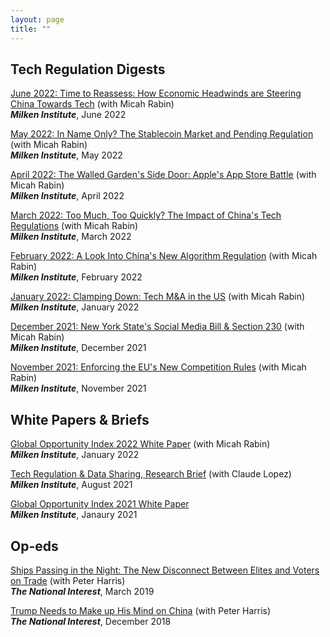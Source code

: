 ```yaml
---
layout: page
title: ""
---
```



## Tech Regulation Digests

[June 2022: Time to Reassess: How Economic Headwinds are Steering China Towards Tech](https://milkeninstitute.org/article/china-tech-regulation-june-2022) (with Micah Rabin)<br>
**_Milken Institute_**, June 2022

[May 2022: In Name Only? The Stablecoin Market and Pending Regulation](https://milkeninstitute.org/article/stablecoin-tech-regulation-digest-may-2022) (with Micah Rabin)<br>
**_Milken Institute_**, May 2022

[April 2022: The Walled Garden's Side Door: Apple's App Store Battle](https://milkeninstitute.org/article/apple-walled-garden-tech-digest) (with Micah Rabin)<br>
**_Milken Institute_**, April 2022

[March 2022: Too Much, Too Quickly? The Impact of China's Tech Regulations](https://milkeninstitute.org/article/tech-regulation-digest-march) (with Micah Rabin)<br>
**_Milken Institute_**, March 2022

[February 2022: A Look Into China's New Algorithm Regulation](https://milkeninstitute.org/article/tech-regulation-digest-february-2022) (with Micah Rabin)<br>
**_Milken Institute_**, February 2022

[January 2022: Clamping Down: Tech M&A in the US](https://milkeninstitute.org/article/tech-regulation-digest-january) (with Micah Rabin)<br>
**_Milken Institute_**, January 2022

[December 2021: New York State's Social Media Bill & Section 230](https://milkeninstitute.org/article/tech-regulation-digest-december-social-media) (with Micah Rabin)<br>
**_Milken Institute_**, December 2021

[November 2021: Enforcing the EU's New Competition Rules](https://milkeninstitute.org/article/tech-regulation-digest-november-eu) (with Micah Rabin)<br>
**_Milken Institute_**, November 2021


## White Papers & Briefs

[Global Opportunity Index 2022 White Paper](https://www.researchgate.net/publication/358149375_Global_Opportunity_Index_2022_White_Paper) (with Micah Rabin)<br> **_Milken Institute_**, January 2022

[Tech Regulation & Data Sharing, Research Brief](https://milkeninstitute.org/sites/default/files/2021-08/2021_1pager_tech%26datawQR.pdf) (with Claude Lopez)<br>
**_Milken Institute_**, August 2021

[Global Opportunity Index 2021 White Paper](https://www.researchgate.net/publication/349103780_Global_Opportunity_Index_2021_White_Paper)<br>
**_Milken Institute_**, Janaury 2021


## Op-eds

[Ships Passing in the Night: The New Disconnect Between Elites and Voters on Trade](https://nationalinterest.org/feature/ships-passing-night-new-disconnect-between-elites-and-voters-trade-49592) (with Peter Harris)<br>
**_The National Interest_**, March 2019

[Trump Needs to Make up His Mind on China](https://nationalinterest.org/feature/trump-needs-make-his-mind-china-39842) (with Peter Harris)<br>
**_The National Interest_**, December 2018
